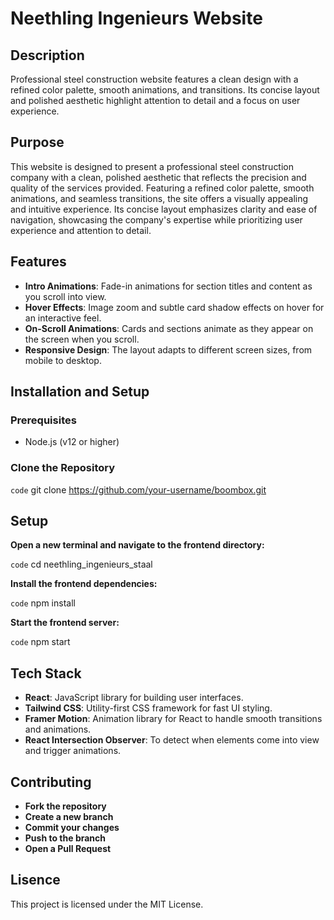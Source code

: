 # Neethling Ingenieurs Website

## Description

Professional steel construction website features a clean design with a refined color palette, smooth animations, and transitions. Its concise layout and polished aesthetic highlight attention to detail and a focus on user experience.

## Purpose

This website is designed to present a professional steel construction company with a clean, polished aesthetic that reflects the precision and quality of the services provided. Featuring a refined color palette, smooth animations, and seamless transitions, the site offers a visually appealing and intuitive experience. Its concise layout emphasizes clarity and ease of navigation, showcasing the company's expertise while prioritizing user experience and attention to detail.

## Features

- **Intro Animations**: Fade-in animations for section titles and content as you scroll into view.
- **Hover Effects**: Image zoom and subtle card shadow effects on hover for an interactive feel.
- **On-Scroll Animations**: Cards and sections animate as they appear on the screen when you scroll.
- **Responsive Design**: The layout adapts to different screen sizes, from mobile to desktop.

## Installation and Setup

### Prerequisites

- Node.js (v12 or higher)

### Clone the Repository

`code`
git clone https://github.com/your-username/boombox.git

## Setup

**Open a new terminal and navigate to the frontend directory:**

`code`
cd neethling_ingenieurs_staal

**Install the frontend dependencies:**

`code`
npm install

**Start the frontend server:**

`code`
npm start

## Tech Stack

- **React**: JavaScript library for building user interfaces.
- **Tailwind CSS**: Utility-first CSS framework for fast UI styling.
- **Framer Motion**: Animation library for React to handle smooth transitions and animations.
- **React Intersection Observer**: To detect when elements come into view and trigger animations.

## Contributing

- **Fork the repository**
- **Create a new branch**
- **Commit your changes**
- **Push to the branch**
- **Open a Pull Request**

## Lisence

This project is licensed under the MIT License.
